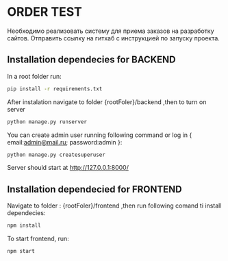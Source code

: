 # ORDER TEST

Необходимо реализовать систему для приема заказов на разработку сайтов. Отправить ссылку на гитхаб с инструкцией по запуску проекта.

## Installation dependecies for BACKEND

In a root folder run:

```bash
pip install -r requirements.txt
```

After instalation navigate to folder {rootFoler}/backend ,then to turn on server

```bash
python manage.py runserver
```

You can create admin user running following command or log in
{
email:admin@mail.ru;
password:admin
}:

```bash
python manage.py createsuperuser
```

Server should start at http://127.0.0.1:8000/

## Installation dependecied for FRONTEND

Navigate to folder : {rootFoler}/frontend ,then run following comand ti install dependecies:

```bash
npm install
```

To start frontend, run:

```bash
npm start
```

